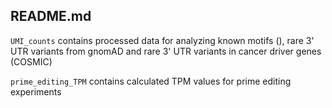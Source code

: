 ## README.md

`UMI_counts` contains processed data for analyzing known motifs (), rare 3' UTR variants from gnomAD and rare 3' UTR variants in cancer driver genes (COSMIC)

`prime_editing_TPM` contains calculated TPM values for prime editing experiments
